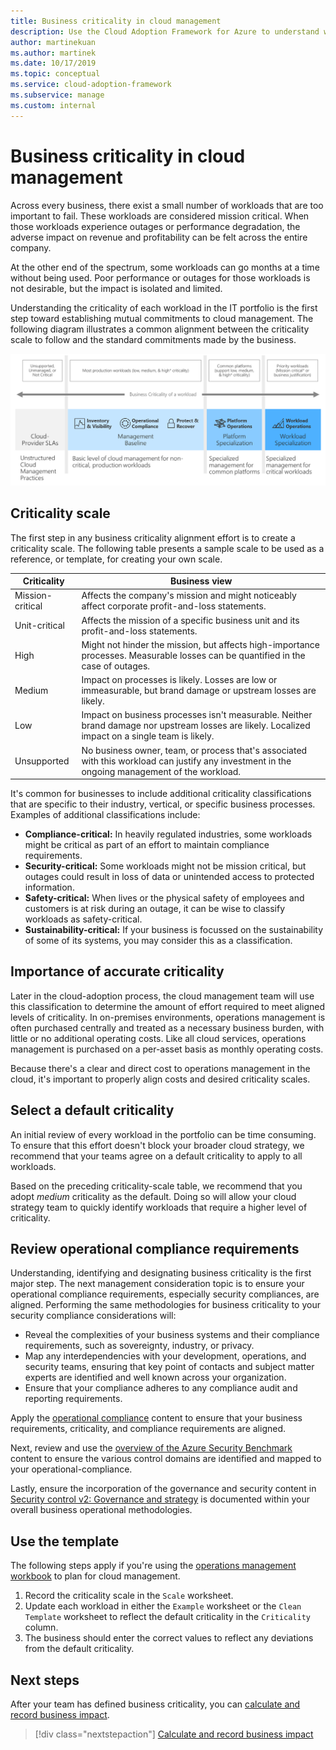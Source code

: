 ```yaml
---
title: Business criticality in cloud management
description: Use the Cloud Adoption Framework for Azure to understand workload criticality and prevent adverse impact on revenue and profitability.
author: martinekuan
ms.author: martinek
ms.date: 10/17/2019
ms.topic: conceptual
ms.service: cloud-adoption-framework
ms.subservice: manage
ms.custom: internal
---
```


# Business criticality in cloud management

Across every business, there exist a small number of workloads that are too important to fail. These workloads are considered mission critical. When those workloads experience outages or performance degradation, the adverse impact on revenue and profitability can be felt across the entire company.

At the other end of the spectrum, some workloads can go months at a time without being used. Poor performance or outages for those workloads is not desirable, but the impact is isolated and limited.

Understanding the criticality of each workload in the IT portfolio is the first step toward establishing mutual commitments to cloud management. The following diagram illustrates a common alignment between the criticality scale to follow and the standard commitments made by the business.

![Criticality and management level alignment](../../_images/manage/cloud-criticality-alignment.png)

## Criticality scale

The first step in any business criticality alignment effort is to create a criticality scale. The following table presents a sample scale to be used as a reference, or template, for creating your own scale.

| Criticality | Business view |
| --------- | --------- |
| Mission-critical |  Affects the company's mission and might noticeably affect corporate profit-and-loss statements. |
| Unit-critical | Affects the mission of a specific business unit and its profit-and-loss statements. |
| High | Might not hinder the mission, but affects high-importance processes. Measurable losses can be quantified in the case of outages. |
| Medium | Impact on processes is likely. Losses are low or immeasurable, but brand damage or upstream losses are likely. |
| Low | Impact on business processes isn't measurable. Neither brand damage nor upstream losses are likely. Localized impact on a single team is likely. |
| Unsupported | No business owner, team, or process that's associated with this workload can justify any investment in the ongoing management of the workload. |

It's common for businesses to include additional criticality classifications that are specific to their industry, vertical, or specific business processes. Examples of additional classifications include:

- **Compliance-critical:** In heavily regulated industries, some workloads might be critical as part of an effort to maintain compliance requirements.
- **Security-critical:** Some workloads might not be mission critical, but outages could result in loss of data or unintended access to protected information.
- **Safety-critical:** When lives or the physical safety of employees and customers is at risk during an outage, it can be wise to classify workloads as safety-critical.
- **Sustainability-critical:** If your business is focussed on the sustainability of some of its systems, you may consider this as a classification.  

## Importance of accurate criticality

Later in the cloud-adoption process, the cloud management team will use this classification to determine the amount of effort required to meet aligned levels of criticality. In on-premises environments, operations management is often purchased centrally and treated as a necessary business burden, with little or no additional operating costs. Like all cloud services, operations management is purchased on a per-asset basis as monthly operating costs.

Because there's a clear and direct cost to operations management in the cloud, it's important to properly align costs and desired criticality scales.

## Select a default criticality

An initial review of every workload in the portfolio can be time consuming. To ensure that this effort doesn't block your broader cloud strategy, we recommend that your teams agree on a default criticality to apply to all workloads.

Based on the preceding criticality-scale table, we recommend that you adopt *medium* criticality as the default. Doing so will allow your cloud strategy team to quickly identify workloads that require a higher level of criticality.

## Review operational compliance requirements

Understanding, identifying and designating business criticality is the first major step. The next management consideration topic is to ensure your operational compliance requirements, especially security compliances, are aligned. Performing the same methodologies for business criticality to your security compliance considerations will:

- Reveal the complexities of your business systems and their compliance requirements, such as sovereignty, industry, or privacy.
- Map any interdependencies with your development, operations, and security teams, ensuring that key point of contacts and subject matter experts are identified and well known across your organization.
- Ensure that your compliance adheres to any compliance audit and reporting requirements.

Apply the [operational compliance](./operational-compliance.md) content to ensure that your business requirements, criticality, and compliance requirements are aligned.

Next, review and use the [overview of the Azure Security Benchmark](/security/benchmark/azure/overview) content to ensure the various control domains are identified and mapped to your operational-compliance.

Lastly, ensure the incorporation of the governance and security content in [Security control v2: Governance and strategy](/security/benchmark/azure/security-controls-v2-governance-strategy) is documented within your overall business operational methodologies.

## Use the template

The following steps apply if you're using the [operations management workbook](https://raw.githubusercontent.com/Microsoft/CloudAdoptionFramework/master/manage/opsmanagementworkbook.xlsx) to plan for cloud management.

1. Record the criticality scale in the `Scale` worksheet.
2. Update each workload in either the `Example` worksheet or the `Clean Template` worksheet to reflect the default criticality in the `Criticality` column.
3. The business should enter the correct values to reflect any deviations from the default criticality.

## Next steps

After your team has defined business criticality, you can [calculate and record business impact](./impact.md).

> [!div class="nextstepaction"]
> [Calculate and record business impact](./impact.md)
